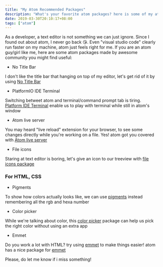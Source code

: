 ```yaml
---
title: "My Atom Recommended Packages"
description: "What's your favorite atom packages? here is some of my atom recommended packages"
date: 2019-03-30T20:10:17+08:00
tags: ["atom"]
---
```


As a developer, a text editor is not something we can just ignore. Since I found out about atom, I never go back 😘. Even "visual studio code" clearly run faster on my machine, atom just feels right for me. If you are an atom guy/girl like me, here are some atom packages made by awesome community you might find useful:

- No Title Bar

 I don't like the title bar that hanging on top of my editor, let's get rid of it by using [No Title Bar](https://atom.io/packages/no-title-bar)

- PlatformIO IDE Terminal

Switching betweet atom and terminal/command prompt tab is tiring. [Platform IDE Terminal](https://atom.io/packages/platformio-ide-terminal) enable us to play with terminal while still in atom's window

- Atom live server

You may heard "live reload" extension for your browser, to see some changes directly while you're working on a file. Yes! atom got you covered with [Atom live server](https://atom.io/packages/atom-live-server)

- File icons

Staring at text editor is boring, let's give an icon to our treeview with [file icons package](https://atom.io/packages/file-icons)

### For HTML, CSS

- Pigments

To show how colors actually looks like, we can use [pigments](https://atom.io/packages/pigments) instead remembering all the rgb and hexa number

- Color picker

While we're talking about color, this [color picker](https://atom.io/packages/color-picker) package can help us pick the right color without using an extra app

- Emmet

Do you work a lot with HTML? try using [emmet](https://emmet.io/) to make things easier! atom has a nice package for [emmet](https://atom.io/packages/emmet)

Please, do let me know if i miss something!
